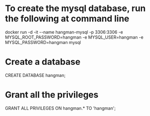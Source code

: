 
# To create the mysql database, run the following at command line
docker run -d -it --name hangman-mysql -p 3306:3306 -e MYSQL_ROOT_PASSWORD=hangman -e MYSQL_USER=hangman -e MYSQL_PASSWORD=hangman mysql

# Create a database
CREATE DATABASE hangman;

# Grant all the privileges
GRANT ALL PRIVILEGES ON hangman.* TO 'hangman';

